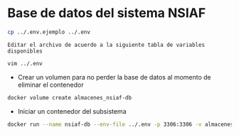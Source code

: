 # Base de datos del sistema NSIAF

```sh
cp ../.env.ejemplo ../.env
```

`Editar el archivo de acuerdo a la siguiente tabla de variables disponibles`

```sh
vim ../.env
```

* Crear un volumen para no perder la base de datos al momento de eliminar el contenedor

```sh
docker volume create almacenes_nsiaf-db
```

* Iniciar un contenedor del subsistema

```sh
docker run --name nsiaf-db --env-file ../.env -p 3306:3306 -v almacenes_nsiaf-db:/var/lib/mysql --restart=always -d mysql:5.5
```
